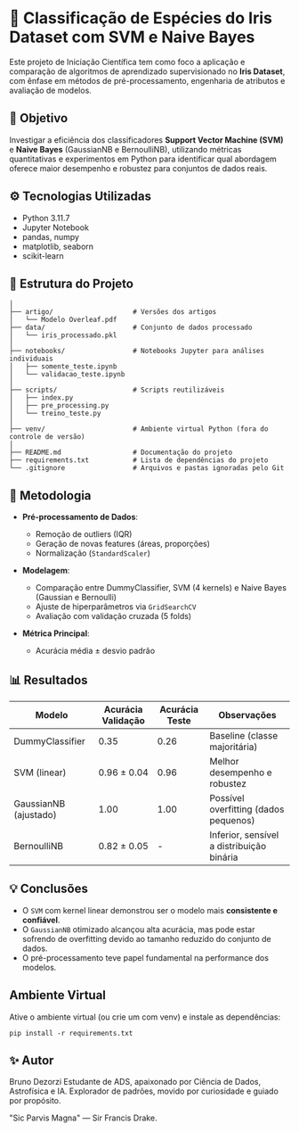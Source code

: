 # 🌸 Classificação de Espécies do Iris Dataset com SVM e Naive Bayes

Este projeto de Iniciação Científica tem como foco a aplicação e comparação de algoritmos de aprendizado supervisionado no **Iris Dataset**, com ênfase em métodos de pré-processamento, engenharia de atributos e avaliação de modelos.

## 🧠 Objetivo

Investigar a eficiência dos classificadores **Support Vector Machine (SVM)** e **Naive Bayes** (GaussianNB e BernoulliNB), utilizando métricas quantitativas e experimentos em Python para identificar qual abordagem oferece maior desempenho e robustez para conjuntos de dados reais.

## ⚙️ Tecnologias Utilizadas

- Python 3.11.7  
- Jupyter Notebook  
- pandas, numpy  
- matplotlib, seaborn  
- scikit-learn  

## 📁 Estrutura do Projeto

```INICIACAO_CIENTIFICA_ML_CLASSIFICAO/
│
├── artigo/                    # Versões dos artigos
│   └── Modelo Overleaf.pdf
├── data/                      # Conjunto de dados processado
│   └── iris_processado.pkl
│
├── notebooks/                 # Notebooks Jupyter para análises individuais
│   ├── somente_teste.ipynb
│   └── validacao_teste.ipynb
│
├── scripts/                   # Scripts reutilizáveis
│   ├── index.py
│   ├── pre_processing.py
│   └── treino_teste.py
│
├── venv/                      # Ambiente virtual Python (fora do controle de versão)
│
├── README.md                  # Documentação do projeto
├── requirements.txt           # Lista de dependências do projeto
└── .gitignore                 # Arquivos e pastas ignoradas pelo Git
```



## 🧪 Metodologia

- **Pré-processamento de Dados**:
  - Remoção de outliers (IQR)
  - Geração de novas features (áreas, proporções)
  - Normalização (`StandardScaler`)

- **Modelagem**:
  - Comparação entre DummyClassifier, SVM (4 kernels) e Naive Bayes (Gaussian e Bernoulli)
  - Ajuste de hiperparâmetros via `GridSearchCV`
  - Avaliação com validação cruzada (5 folds)

- **Métrica Principal**:
  - Acurácia média ± desvio padrão

## 📊 Resultados

| Modelo                | Acurácia Validação | Acurácia Teste | Observações                             |
|----------------------|--------------------|----------------|-----------------------------------------|
| DummyClassifier      | 0.35               | 0.26           | Baseline (classe majoritária)           |
| SVM (linear)         | 0.96 ± 0.04        | 0.96           | Melhor desempenho e robustez            |
| GaussianNB (ajustado)| 1.00               | 1.00           | Possível overfitting (dados pequenos)   |
| BernoulliNB          | 0.82 ± 0.05        | -              | Inferior, sensível a distribuição binária |

## 💡 Conclusões

- O `SVM` com kernel linear demonstrou ser o modelo mais **consistente e confiável**.
- O `GaussianNB` otimizado alcançou alta acurácia, mas pode estar sofrendo de overfitting devido ao tamanho reduzido do conjunto de dados.
- O pré-processamento teve papel fundamental na performance dos modelos.


## Ambiente Virtual
Ative o ambiente virtual (ou crie um com venv) e instale as dependências:
```
pip install -r requirements.txt
```

## ✨ Autor
Bruno Dezorzi
Estudante de ADS, apaixonado por Ciência de Dados, Astrofísica e IA.
Explorador de padrões, movido por curiosidade e guiado por propósito.

"Sic Parvis Magna" — Sir Francis Drake.
